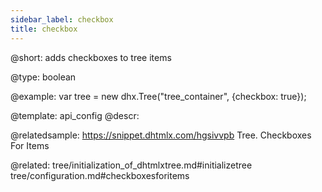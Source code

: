 ```yaml
---
sidebar_label: checkbox
title: checkbox
---          
```


@short: 
adds checkboxes to tree items




@type: boolean

@example: 
var tree = new dhx.Tree("tree_container", {checkbox: true});


@template:	api_config
@descr: 

@relatedsample: https://snippet.dhtmlx.com/hgsivvpb	Tree. Checkboxes For Items

@related: tree/initialization_of_dhtmlxtree.md#initializetree
tree/configuration.md#checkboxesforitems